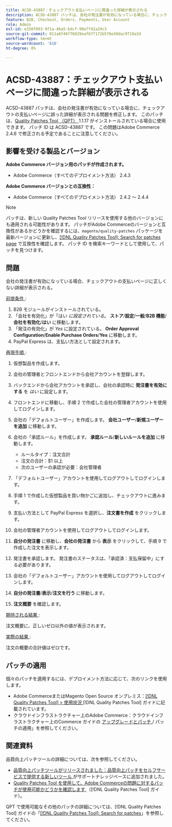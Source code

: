 ```yaml
---
title: ACSD-43887：チェックアウト支払いページに間違った詳細が表示される
description: ACSD-43887 パッチは、会社の発注書が有効になっている場合に、チェックアウトの支払いページに誤った詳細が表示される問題を修正します。 このパッチは、[Quality Patches Tool （QPT） ] （https://experienceleague.adobe.com/ja/docs/commerce-operations/tools/quality-patches-tool/quality-patches-tool-to-self-serve-quality-patches） 1.1.17 がインストールされている場合に利用できます。 パッチ ID は ACSD-43887 です。 この問題はAdobe Commerce 2.4.6 で修正される予定であることに注意してください。
feature: B2B, Checkout, Orders, Payments, User Account
role: Admin
exl-id: e150f093-9f1a-4ba5-bdcf-90e7f42a29c3
source-git-commit: 011a6f46f76029eaf67f172b576e58dac9710a3d
workflow-type: tm+mt
source-wordcount: '616'
ht-degree: 0%

---
```


# ACSD-43887：チェックアウト支払いページに間違った詳細が表示される

ACSD-43887 パッチは、会社の発注書が有効になっている場合に、チェックアウトの支払いページに誤った詳細が表示される問題を修正します。 このパッチは、[Quality Patches Tool （QPT） ](https://experienceleague.adobe.com/ja/docs/commerce-operations/tools/quality-patches-tool/quality-patches-tool-to-self-serve-quality-patches)1.1.17 がインストールされている場合に使用できます。 パッチ ID は ACSD-43887 です。 この問題はAdobe Commerce 2.4.6 で修正される予定であることに注意してください。

## 影響を受ける製品とバージョン

**Adobe Commerce バージョン用のパッチが作成されます。**

* Adobe Commerce（すべてのデプロイメント方法） 2.4.3

**Adobe Commerce バージョンとの互換性：**

* Adobe Commerce（すべてのデプロイメント方法） 2.4.2 ～ 2.4.4

>[!NOTE]
>
>パッチは、新しい Quality Patches Tool リリースを使用する他のバージョンにも適用される可能性があります。 パッチがAdobe Commerceのバージョンと互換性があるかどうかを確認するには、`magento/quality-patches` パッケージを最新バージョンに更新し、[[!DNL Quality Patches Tool]: Search for patches page](https://experienceleague.adobe.com/ja/docs/commerce-operations/tools/quality-patches-tool/quality-patches-tool-to-self-serve-quality-patches) で互換性を確認します。 パッチ ID を検索キーワードとして使用して、パッチを見つけます。

## 問題

会社の発注書が有効になっている場合、チェックアウトの支払いページに正しくない詳細が表示される。

<u> 前提条件 </u>:

1. B2B モジュールがインストールされている。
1. 「会社を有効化」が「はい _に設定されている_。 **ストア**/**設定**/**一般**/**B2B 機能**/**会社を有効化**/**はい** に移動します。
1. 「発注の有効化」が _Yes_ に設定されている。 **Order Approval Configuration**/**Enable Purchase Orders**/**Yes** に移動します。
1. PayPal Express は、支払い方法として設定されます。

<u> 再現手順 </u>:

1. 仮想製品を作成します。
1. 会社の管理者とフロントエンドから会社アカウントを登録します。
1. バックエンドから会社アカウントを承認し、会社の承認時に **発注書を有効にする** を _はい_ に設定します。
1. フロントエンドに移動し、手順 2 で作成した会社の管理者アカウントを使用してログインします。
1. 会社の「デフォルトユーザー」を作成します。 **会社ユーザー**/**新規ユーザーを追加** に移動します。
1. 会社の「承認ルール」を作成します。 **承認ルール**/**新しいルールを追加** に移動します。

   * ルールタイプ：注文合計
   * 注文の合計：$1 以上
   * 次のユーザーの承認が必要：会社管理者

1. 「デフォルトユーザー」アカウントを使用してログアウトしてログインします。
1. 手順 1 で作成した仮想製品を買い物かごに追加し、チェックアウトに進みます。
1. 支払い方法として PayPal Express を選択し、**注文書を作成** をクリックします。
1. 会社の管理者アカウントを使用してログアウトしてログインします。
1. **自分の発注書** に移動し、**会社の発注書** から **表示** をクリックして、手順 9 で作成した注文を表示します。
1. 発注書を承認します。 発注書のステータスは、「承認済：支払保留中」にする必要があります。
1. 会社の「デフォルトユーザー」アカウントを使用してログアウトしてログインします。
1. **自分の発注書**/**表示**/**注文を行う** に移動します。
1. **注文概要** を確認します。

<u> 期待される結果 </u>:

注文概要に、正しいゼロ以外の値が表示されます。

<u> 実際の結果 </u>:

注文の概要の合計値はゼロです。

## パッチの適用

個々のパッチを適用するには、デプロイメント方法に応じて、次のリンクを使用します。

* Adobe CommerceまたはMagento Open Source オンプレミス：[[!DNL Quality Patches Tool] > 使用状況 ](/help/tools/quality-patches-tool/usage.md) [!DNL Quality Patches Tool] ガイドに記載されています。
* クラウドインフラストラクチャー上のAdobe Commerce：クラウドインフラストラクチャー上のCommerce ガイドの [ アップグレードとパッチ ](https://experienceleague.adobe.com/docs/commerce-cloud-service/user-guide/develop/upgrade/apply-patches.html?lang=ja)/ パッチの適用」を参照してください。

## 関連資料

品質向上パッチツールの詳細については、次を参照してください。

* [ 品質向上パッチツールがリリースされました：品質向上パッチをセルフサービスで提供する新しいツール ](https://experienceleague.adobe.com/ja/docs/commerce-operations/tools/quality-patches-tool/quality-patches-tool-to-self-serve-quality-patches) がサポートナレッジベースに追加されました。
* [Quality Patches Tool を使用して、Adobe Commerceの問題に対するパッチが使用可能かどうかを確認します ](/help/tools/quality-patches-tool/patches-available-in-qpt/check-patch-for-magento-issue-with-magento-quality-patches.md) （[!DNL Quality Patches Tool] ガイド）。

QPT で使用可能なその他のパッチの詳細については、[!DNL Quality Patches Tool] ガイドの「[[!DNL Quality Patches Tool]: Search for patches](https://experienceleague.adobe.com/tools/commerce-quality-patches/index.html?lang=ja)」を参照してください。
